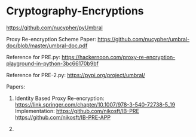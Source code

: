 # Cryptography-Encryptions

https://github.com/nucypher/pyUmbral

Proxy Re-encryption Scheme Paper:
https://github.com/nucypher/umbral-doc/blob/master/umbral-doc.pdf

Reference for PRE.py:
https://hackernoon.com/proxy-re-encryption-playground-in-python-3bc66170b9bf

Reference for PRE-2.py:
https://pypi.org/project/umbral/

Papers:

1) Identity Based Proxy Re-encryption: 
   https://link.springer.com/chapter/10.1007/978-3-540-72738-5_19
   Implementation: 
   https://github.com/nikosft/IB-PRE
   https://github.com/nikosft/IB-PRE-APP

2)
